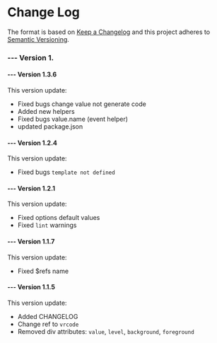 # Change Log
The format is based on [Keep a Changelog](http://keepachangelog.com/) and this project adheres to [Semantic Versioning](http://semver.org/).

### --- Version 1.

#### --- Version 1.3.6
This version update:
* Fixed bugs change value not generate code
* Added new helpers
* Fixed bugs value.name (event helper)
* updated package.json

#### --- Version 1.2.4
This version update:
* Fixed bugs `template not defined`

#### --- Version 1.2.1
This version update:
* Fixed options default values
* Fixed `lint` warnings

#### --- Version 1.1.7
This version update:
* Fixed $refs name

#### --- Version 1.1.5
This version update:
* Added CHANGELOG
* Change ref to `vrcode`
* Removed div attributes: `value`, `level`, `background`, `foreground`
